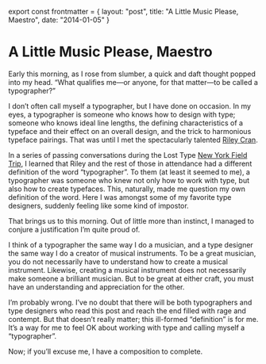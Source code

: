 export const frontmatter = {
layout: "post",
title: "A Little Music Please, Maestro",
date: "2014-01-05"
}

# A Little Music Please, Maestro

Early this morning, as I rose from slumber, a quick and daft thought popped into
my head. “What qualifies me—or anyone, for that matter—to be called a
typographer?”

I don’t often call myself a typographer, but I have done on occasion. In my
eyes, a typographer is someone who knows how to design with type; someone who
knows ideal line lengths, the defining characteristics of a typeface and their
effect on an overall design, and the trick to harmonious typeface pairings. That
was until I met the spectacularly talented [Riley
Cran](http://www.rileycran.com).

In a series of passing conversations during the Lost Type [New York Field
Trip](http://fieldtripny.com), I learned that Riley and the rest of those in
attendance had a different definition of the word “typographer”. To them (at
least it seemed to me), a typographer was someone who knew not only how to work
with type, but also how to create typefaces. This, naturally, made me question
my own definition of the word. Here I was amongst some of my favorite type
designers, suddenly feeling like some kind of impostor.

That brings us to this morning. Out of little more than instinct, I managed to
conjure a justification I’m quite proud of.

I think of a typographer the same way I do a musician, and a type designer the
same way I do a creator of musical instruments. To be a great musician, you do
not necessarily have to understand how to create a musical instrument. Likewise,
creating a musical instrument does not necessarily make someone a brilliant
musician. But to be great at either craft, you must have an understanding and
appreciation for the other.

I’m probably wrong. I’ve no doubt that there will be both typographers and type
designers who read this post and reach the end filled with rage and contempt.
But that doesn’t really matter; this ill-formed “definition” is for me. It’s a
way for me to feel OK about working with type and calling myself a
“typographer”.

Now; if you’ll excuse me, I have a composition to complete.
